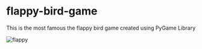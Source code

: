 # flappy-bird-game
 This is the most famous the flappy bird game created using PyGame Library


![flappy](https://github.com/PbT2706/flappy-bird-game/assets/114128560/72298a63-98f4-4623-b131-2428161b7aee)
